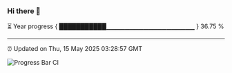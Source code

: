 ### Hi there 👋

⏳ Year progress { ███████████▁▁▁▁▁▁▁▁▁▁▁▁▁▁▁▁▁▁▁ } 36.75 %

---

⏰ Updated on Thu, 15 May 2025 03:28:57 GMT

![Progress Bar CI](https://github.com/IshwaranRudhara/GIT-ACTION/workflows/Progress%20Bar%20CI/badge.svg)
